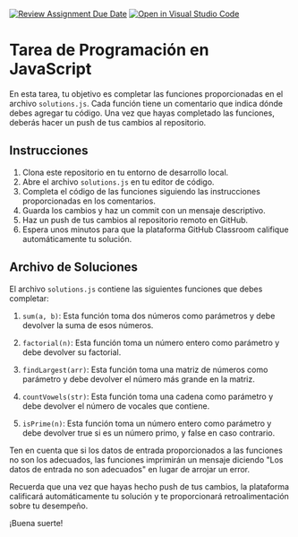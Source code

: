 [![Review Assignment Due Date](https://classroom.github.com/assets/deadline-readme-button-24ddc0f5d75046c5622901739e7c5dd533143b0c8e959d652212380cedb1ea36.svg)](https://classroom.github.com/a/_FasxLdS)
[![Open in Visual Studio Code](https://classroom.github.com/assets/open-in-vscode-718a45dd9cf7e7f842a935f5ebbe5719a5e09af4491e668f4dbf3b35d5cca122.svg)](https://classroom.github.com/online_ide?assignment_repo_id=13905751&assignment_repo_type=AssignmentRepo)
# Tarea de Programación en JavaScript

En esta tarea, tu objetivo es completar las funciones proporcionadas en el archivo `solutions.js`. Cada función tiene un comentario que indica dónde debes agregar tu código. Una vez que hayas completado las funciones, deberás hacer un push de tus cambios al repositorio.

## Instrucciones

1. Clona este repositorio en tu entorno de desarrollo local.
2. Abre el archivo `solutions.js` en tu editor de código.
3. Completa el código de las funciones siguiendo las instrucciones proporcionadas en los comentarios.
4. Guarda los cambios y haz un commit con un mensaje descriptivo.
5. Haz un push de tus cambios al repositorio remoto en GitHub.
6. Espera unos minutos para que la plataforma GitHub Classroom califique automáticamente tu solución.

## Archivo de Soluciones

El archivo `solutions.js` contiene las siguientes funciones que debes completar:

1. `sum(a, b)`: Esta función toma dos números como parámetros y debe devolver la suma de esos números.

2. `factorial(n)`: Esta función toma un número entero como parámetro y debe devolver su factorial.

3. `findLargest(arr)`: Esta función toma una matriz de números como parámetro y debe devolver el número más grande en la matriz.

4. `countVowels(str)`: Esta función toma una cadena como parámetro y debe devolver el número de vocales que contiene.

5. `isPrime(n)`: Esta función toma un número entero como parámetro y debe devolver true si es un número primo, y false en caso contrario.

Ten en cuenta que si los datos de entrada proporcionados a las funciones no son los adecuados, las funciones imprimirán un mensaje diciendo "Los datos de entrada no son adecuados" en lugar de arrojar un error.

Recuerda que una vez que hayas hecho push de tus cambios, la plataforma calificará automáticamente tu solución y te proporcionará retroalimentación sobre tu desempeño.

¡Buena suerte!
